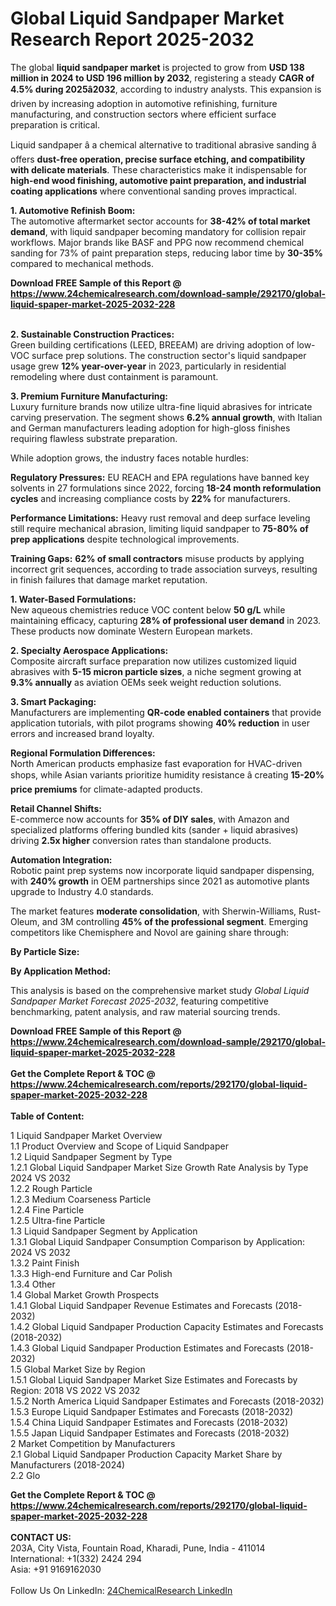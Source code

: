 <h1>Global Liquid Sandpaper Market Research Report 2025-2032</h1><p>The global <strong>liquid sandpaper market</strong> is projected to grow from <strong>USD 138 million in 2024 to USD 196 million by 2032</strong>, registering a steady <strong>CAGR of 4.5% during 2025â2032</strong>, according to industry analysts. This expansion is driven by increasing adoption in automotive refinishing, furniture manufacturing, and construction sectors where efficient surface preparation is critical.</p><p>Liquid sandpaper â a chemical alternative to traditional abrasive sanding â offers <strong>dust-free operation, precise surface etching, and compatibility with delicate materials</strong>. These characteristics make it indispensable for <strong>high-end wood finishing, automotive paint preparation, and industrial coating applications</strong> where conventional sanding proves impractical.</p><p><strong>1. Automotive Refinish Boom:</strong><br>
The automotive aftermarket sector accounts for <strong>38-42% of total market demand</strong>, with liquid sandpaper becoming mandatory for collision repair workflows. Major brands like BASF and PPG now recommend chemical sanding for 73% of paint preparation steps, reducing labor time by <strong>30-35%</strong> compared to mechanical methods.</p><div><b>Download FREE Sample of this Report @ 
            <a href="https://www.24chemicalresearch.com/download-sample/292170/global-liquid-spaper-market-2025-2032-228">
            https://www.24chemicalresearch.com/download-sample/292170/global-liquid-spaper-market-2025-2032-228</a></b></div><br><p><strong>2. Sustainable Construction Practices:</strong><br>
Green building certifications (LEED, BREEAM) are driving adoption of low-VOC surface prep solutions. The construction sector's liquid sandpaper usage grew <strong>12% year-over-year</strong> in 2023, particularly in residential remodeling where dust containment is paramount.</p><p><strong>3. Premium Furniture Manufacturing:</strong><br>
Luxury furniture brands now utilize ultra-fine liquid abrasives for intricate carving preservation. The segment shows <strong>6.2% annual growth</strong>, with Italian and German manufacturers leading adoption for high-gloss finishes requiring flawless substrate preparation.</p><p>While adoption grows, the industry faces notable hurdles:</p><p><strong>Regulatory Pressures:</strong> EU REACH and EPA regulations have banned key solvents in 27 formulations since 2022, forcing <strong>18-24 month reformulation cycles</strong> and increasing compliance costs by <strong>22%</strong> for manufacturers.</p><p><strong>Performance Limitations:</strong> Heavy rust removal and deep surface leveling still require mechanical abrasion, limiting liquid sandpaper to <strong>75-80% of prep applications</strong> despite technological improvements.</p><p><strong>Training Gaps:</strong> <strong>62% of small contractors</strong> misuse products by applying incorrect grit sequences, according to trade association surveys, resulting in finish failures that damage market reputation.</p><p><strong>1. Water-Based Formulations:</strong><br>
New aqueous chemistries reduce VOC content below <strong>50 g/L</strong> while maintaining efficacy, capturing <strong>28% of professional user demand</strong> in 2023. These products now dominate Western European markets.</p><p><strong>2. Specialty Aerospace Applications:</strong><br>
Composite aircraft surface preparation now utilizes customized liquid abrasives with <strong>5-15 micron particle sizes</strong>, a niche segment growing at <strong>9.3% annually</strong> as aviation OEMs seek weight reduction solutions.</p><p><strong>3. Smart Packaging:</strong><br>
Manufacturers are implementing <strong>QR-code enabled containers</strong> that provide application tutorials, with pilot programs showing <strong>40% reduction</strong> in user errors and increased brand loyalty.</p><p><strong>Regional Formulation Differences:</strong><br>
	North American products emphasize fast evaporation for HVAC-driven shops, while Asian variants prioritize humidity resistance â creating <strong>15-20% price premiums</strong> for climate-adapted products.</p><p><strong>Retail Channel Shifts:</strong><br>
	E-commerce now accounts for <strong>35% of DIY sales</strong>, with Amazon and specialized platforms offering bundled kits (sander + liquid abrasives) driving <strong>2.5x higher</strong> conversion rates than standalone products.</p><p><strong>Automation Integration:</strong><br>
	Robotic paint prep systems now incorporate liquid sandpaper dispensing, with <strong>240% growth</strong> in OEM partnerships since 2021 as automotive plants upgrade to Industry 4.0 standards.</p><p>The market features <strong>moderate consolidation</strong>, with Sherwin-Williams, Rust-Oleum, and 3M controlling <strong>45% of the professional segment</strong>. Emerging competitors like Chemisphere and Novol are gaining share through:</p><p><strong>By Particle Size:</strong></p><p><strong>By Application Method:</strong></p><p>This analysis is based on the comprehensive market study <em>Global Liquid Sandpaper Market Forecast 2025-2032</em>, featuring competitive benchmarking, patent analysis, and raw material sourcing trends.</p><div><b>Download FREE Sample of this Report @ 
            <a href="https://www.24chemicalresearch.com/download-sample/292170/global-liquid-spaper-market-2025-2032-228">
            https://www.24chemicalresearch.com/download-sample/292170/global-liquid-spaper-market-2025-2032-228</a></b></div><br><div><b>Get the Complete Report & TOC @ 
            <a href="https://www.24chemicalresearch.com/reports/292170/global-liquid-spaper-market-2025-2032-228">
            https://www.24chemicalresearch.com/reports/292170/global-liquid-spaper-market-2025-2032-228</a></b></div><br>
            <b>Table of Content:</b><p>1 Liquid Sandpaper Market Overview<br />
    1.1 Product Overview and Scope of Liquid Sandpaper<br />
    1.2 Liquid Sandpaper Segment by Type<br />
        1.2.1 Global Liquid Sandpaper Market Size Growth Rate Analysis by Type 2024 VS 2032<br />
        1.2.2 Rough Particle<br />
        1.2.3 Medium Coarseness Particle<br />
        1.2.4 Fine Particle<br />
        1.2.5 Ultra-fine Particle<br />
    1.3 Liquid Sandpaper Segment by Application<br />
        1.3.1 Global Liquid Sandpaper Consumption Comparison by Application: 2024 VS 2032<br />
        1.3.2 Paint Finish<br />
        1.3.3 High-end Furniture and Car Polish<br />
        1.3.4 Other<br />
    1.4 Global Market Growth Prospects<br />
        1.4.1 Global Liquid Sandpaper Revenue Estimates and Forecasts (2018-2032)<br />
        1.4.2 Global Liquid Sandpaper Production Capacity Estimates and Forecasts (2018-2032)<br />
        1.4.3 Global Liquid Sandpaper Production Estimates and Forecasts (2018-2032)<br />
    1.5 Global Market Size by Region<br />
        1.5.1 Global Liquid Sandpaper Market Size Estimates and Forecasts by Region: 2018 VS 2022 VS 2032<br />
        1.5.2 North America Liquid Sandpaper Estimates and Forecasts (2018-2032)<br />
        1.5.3 Europe Liquid Sandpaper Estimates and Forecasts (2018-2032)<br />
        1.5.4 China Liquid Sandpaper Estimates and Forecasts (2018-2032)<br />
        1.5.5 Japan Liquid Sandpaper Estimates and Forecasts (2018-2032)<br />
2 Market Competition by Manufacturers<br />
    2.1 Global Liquid Sandpaper Production Capacity Market Share by Manufacturers (2018-2024)<br />
    2.2 Glo</p><div><b>Get the Complete Report & TOC @ 
            <a href="https://www.24chemicalresearch.com/reports/292170/global-liquid-spaper-market-2025-2032-228">
            https://www.24chemicalresearch.com/reports/292170/global-liquid-spaper-market-2025-2032-228</a></b></div><br><b>CONTACT US:</b><br>
            203A, City Vista, Fountain Road, Kharadi, Pune, India - 411014<br>
            International: +1(332) 2424 294<br>
            Asia: +91 9169162030 <br><br>
            Follow Us On LinkedIn: <a href="https://www.linkedin.com/company/24chemicalresearch/">24ChemicalResearch LinkedIn</a>